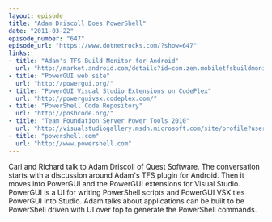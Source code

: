 ```yaml
---
layout: episode
title: "Adam Driscoll Does PowerShell"
date: "2011-03-22"
episode_number: "647"
episode_url: "https://www.dotnetrocks.com/?show=647"
links:
- title: "Adam's TFS Build Monitor for Android"
  url: "http://market.android.com/details?id=com.zen.mobiletfsbuildmonitor&amp;feature=search_result"
- title: "PowerGUI web site"
  url: "http://powergui.org/"
- title: "PowerGUI Visual Studio Extensions on CodePlex"
  url: "http://powerguivsx.codeplex.com/"
- title: "PowerShell Code Repository"
  url: "http://poshcode.org/"
- title: "Team Foundation Server Power Tools 2010"
  url: "http://visualstudiogallery.msdn.microsoft.com/site/profile?userName=Martin%20Woodward"
- title: "powershell.com"
  url: "http://www.powershell.com"
---
```


Carl and Richard talk to Adam Driscoll of Quest Software. The conversation starts with a discussion around Adam's TFS plugin for Android. Then it moves into PowerGUI and the PowerGUI extensions for Visual Studio. PowerGUI is a UI for writing PowerShell scripts and PowerGUI VSX ties PowerGUI into Studio. Adam talks about applications can be built to be PowerShell driven with UI over top to generate the PowerShell commands.

